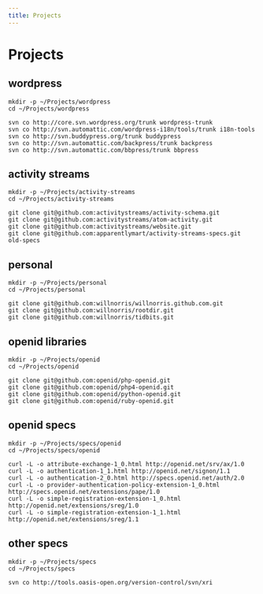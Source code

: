```yaml
---
title: Projects
---
```


# Projects


## wordpress
    mkdir -p ~/Projects/wordpress
    cd ~/Projects/wordpress

    svn co http://core.svn.wordpress.org/trunk wordpress-trunk
    svn co http://svn.automattic.com/wordpress-i18n/tools/trunk i18n-tools
    svn co http://svn.buddypress.org/trunk buddypress
    svn co http://svn.automattic.com/backpress/trunk backpress
    svn co http://svn.automattic.com/bbpress/trunk bbpress

## activity streams
    mkdir -p ~/Projects/activity-streams
    cd ~/Projects/activity-streams

    git clone git@github.com:activitystreams/activity-schema.git
    git clone git@github.com:activitystreams/atom-activity.git
    git clone git@github.com:activitystreams/website.git
    git clone git@github.com:apparentlymart/activity-streams-specs.git old-specs

## personal
    mkdir -p ~/Projects/personal
    cd ~/Projects/personal

    git clone git@github.com:willnorris/willnorris.github.com.git
    git clone git@github.com:willnorris/rootdir.git
    git clone git@github.com:willnorris/tidbits.git

## openid libraries
    mkdir -p ~/Projects/openid
    cd ~/Projects/openid

    git clone git@github.com:openid/php-openid.git
    git clone git@github.com:openid/php4-openid.git
    git clone git@github.com:openid/python-openid.git
    git clone git@github.com:openid/ruby-openid.git

## openid specs
    mkdir -p ~/Projects/specs/openid
    cd ~/Projects/specs/openid

    curl -L -o attribute-exchange-1_0.html http://openid.net/srv/ax/1.0
    curl -L -o authentication-1_1.html http://openid.net/signon/1.1
    curl -L -o authentication-2_0.html http://specs.openid.net/auth/2.0
    curl -L -o provider-authentication-policy-extension-1_0.html http://specs.openid.net/extensions/pape/1.0
    curl -L -o simple-registration-extension-1_0.html http://openid.net/extensions/sreg/1.0
    curl -L -o simple-registration-extension-1_1.html http://openid.net/extensions/sreg/1.1

## other specs
    mkdir -p ~/Projects/specs
    cd ~/Projects/specs

    svn co http://tools.oasis-open.org/version-control/svn/xri

